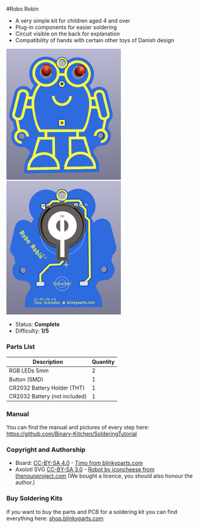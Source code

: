 #Robo Robin

- A very simple kit for children aged 4 and over
- Plug-in components for easier soldering
- Circuit visible on the back for explanation
- Compatibility of hands with certain other toys of Danish design

<img src="images/roborobin_front.png" width=300px alt="Robo Robin Front"> <img src="images/RoboRobin_back.png" width=300px alt="Robo Robin Back">

- Status: **Complete**
- Difficulty: **1/5**

### Parts List

| Description                   | Quantity |
|-------------------------------|----------|
| RGB LEDs 5mm                  |     2    |
| Button (SMD)                  |     1    |
| CR2032 Battery Holder (THT)   |     1    |
| CR2032 Battery (not included) |     1    |

### Manual
You can find the manual and pictures of every step here: https://github.com/Binary-Kitchen/SolderingTutorial

### Copyright and Authorship

- Board: [CC-BY-SA 4.0](https://creativecommons.org/licenses/by-sa/4.0/) - [Timo from blinkyparts.com](https://shop.blinkyparts.com)
- Axolotl SVG [CC-BY-SA 3.0](https://creativecommons.org/licenses/by-sa/3.0/) - [Robot by iconcheese from thenounproject.com](https://thenounproject.com/icon/robot-1159392/) (We bought a licence, you should also honour the author.)

### Buy Soldering Kits
If you want to buy the parts and PCB for a soldering kit you can find everything here: [shop.blinkyparts.com](https://shop.blinkyparts.com/)
